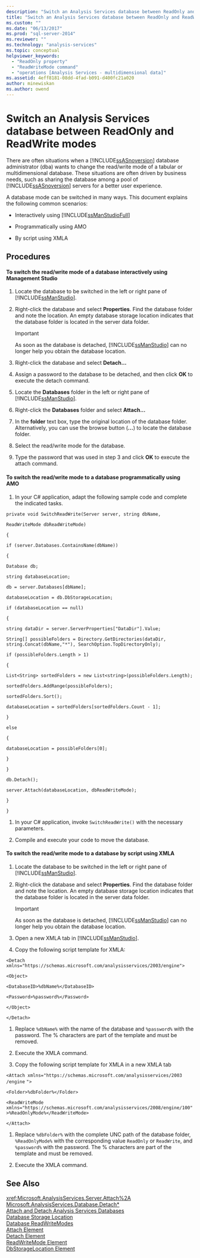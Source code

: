 ```yaml
---
description: "Switch an Analysis Services database between ReadOnly and ReadWrite modes"
title: "Switch an Analysis Services database between ReadOnly and ReadWrite modes | Microsoft Docs"
ms.custom: ""
ms.date: "06/13/2017"
ms.prod: "sql-server-2014"
ms.reviewer: ""
ms.technology: "analysis-services"
ms.topic: conceptual
helpviewer_keywords: 
  - "ReadOnly property"
  - "ReadWriteMode command"
  - "operations [Analysis Services - multidimensional data]"
ms.assetid: 4eff8181-08dd-4fad-b091-d400fc21a020
author: minewiskan
ms.author: owend
---
```

# Switch an Analysis Services database between ReadOnly and ReadWrite modes
  There are often situations when a [!INCLUDE[ssASnoversion](../../includes/ssasnoversion-md.md)] database administrator (dba) wants to change the read/write mode of a tabular or multidimensional database. These situations are often driven by business needs, such as sharing the database among a pool of [!INCLUDE[ssASnoversion](../../includes/ssasnoversion-md.md)] servers for a better user experience.  
  
 A database mode can be switched in many ways. This document explains the following common scenarios:  
  
-   Interactively using [!INCLUDE[ssManStudioFull](../../includes/ssmanstudiofull-md.md)]  
  
-   Programmatically using AMO  
  
-   By script using XMLA  
  
## Procedures  
  
#### To switch the read/write mode of a database interactively using Management Studio  
  
1.  Locate the database to be switched in the left or right pane of [!INCLUDE[ssManStudio](../../includes/ssmanstudio-md.md)].  
  
2.  Right-click the database and select **Properties**. Find the database folder and note the location. An empty database storage location indicates that the database folder is located in the server data folder.  
  
    > [!IMPORTANT]  
    >  As soon as the database is detached, [!INCLUDE[ssManStudio](../../includes/ssmanstudio-md.md)] can no longer help you obtain the database location.  
  
3.  Right-click the database and select **Detach...**  
  
4.  Assign a password to the database to be detached, and then click **OK** to execute the detach command.  
  
5.  Locate the **Databases** folder in the left or right pane of [!INCLUDE[ssManStudio](../../includes/ssmanstudio-md.md)].  
  
6.  Right-click the **Databases** folder and select **Attach...**  
  
7.  In the **folder** text box, type the original location of the database folder. Alternatively, you can use the browse button (**...**) to locate the database folder.  
  
8.  Select the read/write mode for the database.  
  
9. Type the password that was used in step 3 and click **OK** to execute the attach command.  
  
#### To switch the read/write mode to a database programmatically using AMO  
  
1.  In your C# application, adapt the following sample code and complete the indicated tasks.  
  
 `private void SwitchReadWrite(Server server, string dbName,`  
  
 `ReadWriteMode dbReadWriteMode)`  
  
 `{`  
  
 `if (server.Databases.ContainsName(dbName))`  
  
 `{`  
  
 `Database db;`  
  
 `string databaseLocation;`  
  
 `db = server.Databases[dbName];`  
  
 `databaseLocation = db.DbStorageLocation;`  
  
 `if (databaseLocation == null)`  
  
 `{`  
  
 `string dataDir = server.ServerProperties["DataDir"].Value;`  
  
 `String[] possibleFolders = Directory.GetDirectories(dataDir, string.Concat(dbName,"*"), SearchOption.TopDirectoryOnly);`  
  
 `if (possibleFolders.Length > 1)`  
  
 `{`  
  
 `List<String> sortedFolders = new List<string>(possibleFolders.Length);`  
  
 `sortedFolders.AddRange(possibleFolders);`  
  
 `sortedFolders.Sort();`  
  
 `databaseLocation = sortedFolders[sortedFolders.Count - 1];`  
  
 `}`  
  
 `else`  
  
 `{`  
  
 `databaseLocation = possibleFolders[0];`  
  
 `}`  
  
 `}`  
  
 `db.Detach();`  
  
 `server.Attach(databaseLocation, dbReadWriteMode);`  
  
 `}`  
  
 `}`  
  
1.  In your C# application, invoke `SwitchReadWrite()` with the necessary parameters.  
  
2.  Compile and execute your code to move the database.  
  
#### To switch the read/write mode to a database by script using XMLA  
  
1.  Locate the database to be switched in the left or right pane of [!INCLUDE[ssManStudio](../../includes/ssmanstudio-md.md)].  
  
2.  Right-click the database and select **Properties**. Find the database folder and note the location. An empty database storage location indicates that the database folder is located in the server data folder.  
  
    > [!IMPORTANT]  
    >  As soon as the database is detached, [!INCLUDE[ssManStudio](../../includes/ssmanstudio-md.md)] can no longer help you obtain the database location.  
  
3.  Open a new XMLA tab in [!INCLUDE[ssManStudio](../../includes/ssmanstudio-md.md)].  
  
4.  Copy the following script template for XMLA:  
  
 `<Detach xmlns="https://schemas.microsoft.com/analysisservices/2003/engine">`  
  
 `<Object>`  
  
 `<DatabaseID>%dbName%</DatabaseID>`  
  
 `<Password>%password%</Password>`  
  
 `</Object>`  
  
 `</Detach>`  
  
1.  Replace `%dbName%` with the name of the database and `%password%` with the password. The % characters are part of the template and must be removed.  
  
2.  Execute the XMLA command.  
  
3.  Copy the following script template for XMLA in a new XMLA tab  
  
 `<Attach xmlns="https://schemas.microsoft.com/analysisservices/2003` `/engine` `">`  
  
 `<Folder>%dbFolder%</Folder>`  
  
 `<ReadWriteMode xmlns="https://schemas.microsoft.com/analysisservices/2008/engine/100">%ReadOnlyMode%</ReadWriteMode>`  
  
 `</Attach>`  
  
1.  Replace `%dbFolder%` with the complete UNC path of the database folder, `%ReadOnlyMode%` with the corresponding value `ReadOnly` or `ReadWrite`, and `%password%` with the password. The % characters are part of the template and must be removed.  
  
2.  Execute the XMLA command.  
  
## See Also  
 <xref:Microsoft.AnalysisServices.Server.Attach%2A>   
 [Microsoft.AnalysisServices.Database.Detach*](/dotnet/api/microsoft.analysisservices.core.database.detach)   
 [Attach and Detach Analysis Services Databases](attach-and-detach-analysis-services-databases.md)   
 [Database Storage Location](database-storage-location.md)   
 [Database ReadWriteModes](database-readwritemodes.md)   
 [Attach Element](https://docs.microsoft.com/bi-reference/xmla/xml-elements-commands/attach-element)   
 [Detach Element](https://docs.microsoft.com/bi-reference/xmla/xml-elements-commands/detach-element)   
 [ReadWriteMode Element](https://docs.microsoft.com/bi-reference/xmla/xml-elements-properties/readwritemode-element)   
 [DbStorageLocation Element](https://docs.microsoft.com/bi-reference/xmla/xml-elements-properties/dbstoragelocation-element)  
  
  
